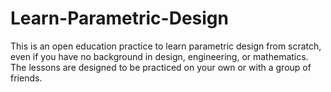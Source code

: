 # Learn-Parametric-Design
This is an open education practice to learn parametric design from scratch, even if you have no background in design, engineering, or mathematics. The lessons are designed to be practiced on your own or with a group of friends. 
